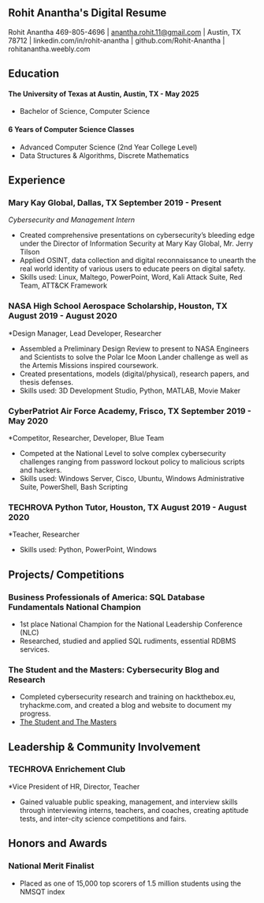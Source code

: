 ## Rohit Anantha's Digital Resume

Rohit Anantha
469-805-4696 | anantha.rohit.11@gmail.com | Austin, TX 78712 |
linkedin.com/in/rohit-anantha | github.com/Rohit-Anantha | rohitanantha.weebly.com 

## Education

#### The University of Texas at Austin, Austin, TX - May 2025
- Bachelor of Science, Computer Science 
#### 6 Years of Computer Science Classes
- Advanced Computer Science (2nd Year College Level)
- Data Structures & Algorithms, Discrete Mathematics 

## Experience

### Mary Kay Global, Dallas, TX September 2019 - Present
*Cybersecurity and Management Intern*
- Created comprehensive presentations on cybersecurity’s bleeding edge under the Director of Information Security at Mary Kay Global, Mr. Jerry Tilson
- Applied OSINT, data collection and digital reconnaissance to unearth the real world identity of various users to educate peers on digital safety.
- Skills used: Linux, Maltego, PowerPoint, Word, Kali Attack Suite, Red Team, ATT&CK Framework
### NASA High School Aerospace Scholarship, Houston, TX August 2019 - August 2020
*Design Manager, Lead Developer, Researcher
- Assembled a Preliminary Design Review to present to NASA Engineers and Scientists to solve the Polar Ice Moon Lander challenge as well as the Artemis Missions inspired coursework.
-	Created presentations, models (digital/physical), research papers, and thesis defenses.
-	Skills used: 3D Development Studio, Python, MATLAB, Movie Maker
### CyberPatriot Air Force Academy, Frisco, TX September 2019 - May 2020
*Competitor, Researcher, Developer, Blue Team
-	Competed at the National Level to solve complex cybersecurity challenges ranging from password lockout policy to malicious scripts and hackers.
-	Skills used: Windows Server, Cisco, Ubuntu, Windows Administrative Suite, PowerShell, Bash Scripting
### TECHROVA Python Tutor, Houston, TX August 2019 - August 2020
*Teacher, Researcher
-	Skills used: Python, PowerPoint, Windows

## Projects/ Competitions
### Business Professionals of America: SQL Database Fundamentals National Champion
- 1st place National Champion for the National Leadership Conference (NLC)
- Researched, studied and applied SQL rudiments, essential RDBMS services.
### The Student and the Masters: Cybersecurity Blog and Research
- Completed cybersecurity research and training on hackthebox.eu, tryhackme.com, and created a blog and website to document my progress.
- [The Student and The Masters](https://anantharohit11.medium.com/)

## Leadership & Community Involvement
### TECHROVA Enrichement Club
*Vice President of HR, Director, Teacher
- Gained valuable public speaking, management, and interview skills through interviewing interns, teachers, and coaches, creating aptitude tests, and inter-city science competitions and fairs.

## Honors and Awards
### National Merit Finalist 
- Placed as one of 15,000 top scorers of 1.5 million students using the NMSQT index
